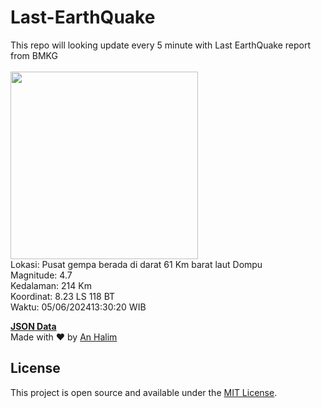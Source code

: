 # Last-EarthQuake
This repo will looking update every 5 minute with Last EarthQuake report from BMKG
<br>
<br>
<img src="https://static.bmkg.go.id/20240605133020.mmi.jpg" width="300"/>
<br>
Lokasi: Pusat gempa berada di darat 61 Km barat laut Dompu <br>
Magnitude: 4.7 <br>
Kedalaman: 214 Km <br>
Koordinat: 8.23 LS 118 BT <br>
Waktu: 05/06/202413:30:20 WIB <br>

<a href="./data/data.json">**JSON Data**</a>
<br>
Made with ❤️ by <a href="https://github.com/an-halim">An Halim</a>
## License

This project is open source and available under the [MIT License](LICENSE).
